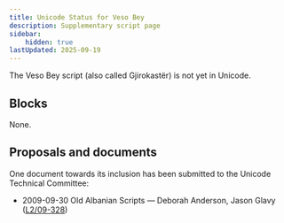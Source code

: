 ```yaml
---
title: Unicode Status for Veso Bey
description: Supplementary script page
sidebar:
    hidden: true
lastUpdated: 2025-09-19
---
```


The Veso Bey script (also called Gjirokastër) is not yet in Unicode.

## Blocks

None.

## Proposals and documents

One document towards its inclusion has been submitted to the Unicode Technical Committee:
- 2009-09-30 Old Albanian Scripts — Deborah Anderson, Jason Glavy ([L2/09-328](http://www.unicode.org/cgi-bin/GetMatchingDocs.pl?L2/09-328))
